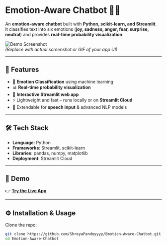 # Emotion-Aware Chatbot 🤖💬  

An **emotion-aware chatbot** built with **Python, scikit-learn, and Streamlit**.  
It classifies text into six emotions (**joy, sadness, anger, fear, surprise, neutral**) and provides **real-time probability visualization**.  

![Demo Screenshot](https://via.placeholder.com/800x400.png?text=Chatbot+Demo)  
*(Replace with actual screenshot or GIF of your app UI)*  

---

## 🚀 Features  
- 🧠 **Emotion Classification** using machine learning  
- 📊 **Real-time probability visualization**  
- 🎨 **Interactive Streamlit web app**  
- ⚡ Lightweight and fast – runs locally or on **Streamlit Cloud**  
- 🔮 Extendable for **speech input** & advanced NLP models  

---

## 🛠️ Tech Stack  
- **Language**: Python  
- **Frameworks**: Streamlit, scikit-learn  
- **Libraries**: pandas, numpy, matplotlib  
- **Deployment**: Streamlit Cloud  

---

## 📸 Demo  
👉 [**Try the Live App**](https://emotion-aware-chatbot-inogm4xnwu27aqvgqmpt8a.streamlit.app/)  

---

## ⚙️ Installation & Usage  

Clone the repo:  
```bash
git clone https://github.com/ShreyaPandeyyyy/Emotion-Aware-Chatbot.git
cd Emotion-Aware-Chatbot
